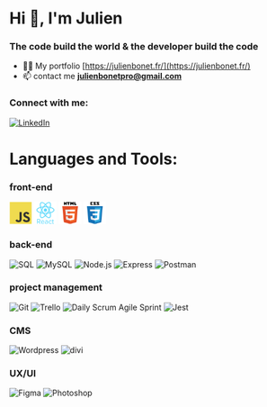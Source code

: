 
# Hi 👋, I'm Julien
### The code build the world & the developer build the code

- 👨‍💻 My portfolio [https://julienbonet.fr/](https://julienbonet.fr/)
- 📫 contact me **julienbonetpro@gmail.com**

### Connect with me:
<p align="left">
  <a href="https://linkedin.com/in/julien-bonet/" target="_blank">
    <img src="https://raw.githubusercontent.com/rahuldkjain/github-profile-readme-generator/master/src/images/icons/Social/linked-in-alt.svg" alt="LinkedIn" width="30" height="30"/>
  </a>
</p>

# Languages and Tools:

### front-end
<p align="left">
  <img src="https://raw.githubusercontent.com/devicons/devicon/master/icons/javascript/javascript-original.svg" alt="JavaScript" width="40" height="40"/>
  <img src="https://raw.githubusercontent.com/devicons/devicon/master/icons/react/react-original-wordmark.svg" alt="React" width="40" height="40"/>
  <img src="https://raw.githubusercontent.com/devicons/devicon/master/icons/html5/html5-original-wordmark.svg" alt="HTML5" width="40" height="40"/>
  <img src="https://raw.githubusercontent.com/devicons/devicon/master/icons/css3/css3-original-wordmark.svg" alt="CSS3" width="40" height="40"/>
</p>

### back-end
<p align="left">
  <img src="https://icon.icepanel.io/Technology/svg/SQL-Developer.svg" alt="SQL" width="40" height="40"/>
  <img src="https://icon.icepanel.io/Technology/svg/MySQL.svg" alt="MySQL" width="40" height="40"/>
  <img src="https://icon.icepanel.io/Technology/svg/Node.js.svg" alt="Node.js" width="40" height="40"/>
  <img src="https://images.app.goo.gl/qUPXQHmqfZDJaGkH6" alt="Express" width="40" height="40"/>
  <img src="https://www.vectorlogo.zone/logos/getpostman/getpostman-icon.svg" alt="Postman" width="40" height="40"/>
</p>

### project management
<p align="left">
  <img src="https://www.vectorlogo.zone/logos/git-scm/git-scm-icon.svg" alt="Git" width="40" height="40"/>
  <img src="https://icon.icepanel.io/Technology/svg/Trello.svg" alt="Trello" width="40" height="40"/>
  <img src="https://www.pngkey.com/png/detail/223-2233365_daily-scrum-agile-sprint-logo-sprint-scrum.png" alt="Daily Scrum Agile Sprint" width="40" height="40"/>
  <img src="https://www.vectorlogo.zone/logos/jestjsio/jestjsio-icon.svg" alt="Jest" width="40" height="40"/>
</p>

### CMS
<p align="left">
  <img src="https://upload.wikimedia.org/wikipedia/commons/9/93/Wordpress_Blue_logo.png" alt="Wordpress" width="40" height="40"/>  
  <img src="https://www.liblogo.com/img-logo/sml/di2656d517-divi-logo-divi-theme-logo-plansource.webp" alt="divi" width="40" height="40"/>
</p>

### UX/UI
<p align="left">
  <img src="https://www.vectorlogo.zone/logos/figma/figma-icon.svg" alt="Figma" width="40" height="40"/>  
  <img src="https://icon.icepanel.io/Technology/svg/Adobe-Photoshop.svg" alt="Photoshop" width="40" height="40"/>
</p>
